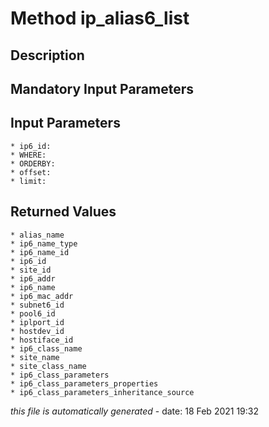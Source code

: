 # Method ip_alias6_list

## Description
	

## Mandatory Input Parameters

## Input Parameters
	* ip6_id:
	* WHERE:
	* ORDERBY:
	* offset:
	* limit:

## Returned Values
	* alias_name
	* ip6_name_type
	* ip6_name_id
	* ip6_id
	* site_id
	* ip6_addr
	* ip6_name
	* ip6_mac_addr
	* subnet6_id
	* pool6_id
	* iplport_id
	* hostdev_id
	* hostiface_id
	* ip6_class_name
	* site_name
	* site_class_name
	* ip6_class_parameters
	* ip6_class_parameters_properties
	* ip6_class_parameters_inheritance_source


*this file is automatically generated* - date: 18 Feb 2021 19:32